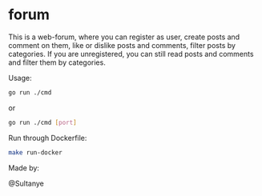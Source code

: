 # forum

This is a web-forum, where you can register as user, create posts and comment on them, like or dislike posts and comments, filter posts by categories. If you are unregistered, you can still read posts and comments and filter them by categories.

Usage:

```bash
go run ./cmd
```

or

```bash
go run ./cmd [port]
```

Run through Dockerfile:

```bash
make run-docker
```

Made by:

@Sultanye

